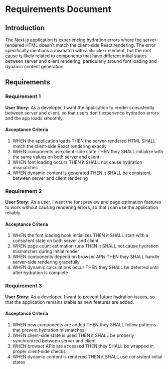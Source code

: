 # Requirements Document

## Introduction

The Next.js application is experiencing hydration errors where the server-rendered HTML doesn't match the client-side React rendering. The error specifically mentions a mismatch with a `<header>` element, but the root cause is likely related to components that have different initial states between server and client rendering, particularly around font loading and dynamic content generation.

## Requirements

### Requirement 1

**User Story:** As a developer, I want the application to render consistently between server and client, so that users don't experience hydration errors and the app loads smoothly.

#### Acceptance Criteria

1. WHEN the application loads THEN the server-rendered HTML SHALL match the client-side React rendering exactly
2. WHEN components use client-side state THEN they SHALL initialize with the same values on both server and client
3. WHEN font loading occurs THEN it SHALL not cause hydration mismatches
4. WHEN dynamic content is generated THEN it SHALL be consistent between server and client rendering

### Requirement 2

**User Story:** As a user, I want the font preview and page estimation features to work without causing rendering errors, so that I can use the application reliably.

#### Acceptance Criteria

1. WHEN the font loading hook initializes THEN it SHALL start with a consistent state on both server and client
2. WHEN page count estimation runs THEN it SHALL not cause hydration mismatches during initial render
3. WHEN components depend on browser APIs THEN they SHALL handle server-side rendering gracefully
4. WHEN dynamic calculations occur THEN they SHALL be deferred until after hydration is complete

### Requirement 3

**User Story:** As a developer, I want to prevent future hydration issues, so that the application remains stable as new features are added.

#### Acceptance Criteria

1. WHEN new components are added THEN they SHALL follow patterns that prevent hydration mismatches
2. WHEN client-side state is used THEN it SHALL be properly synchronized between server and client
3. WHEN browser APIs are accessed THEN they SHALL be wrapped in proper client-side checks
4. WHEN dynamic content is rendered THEN it SHALL use consistent initial states